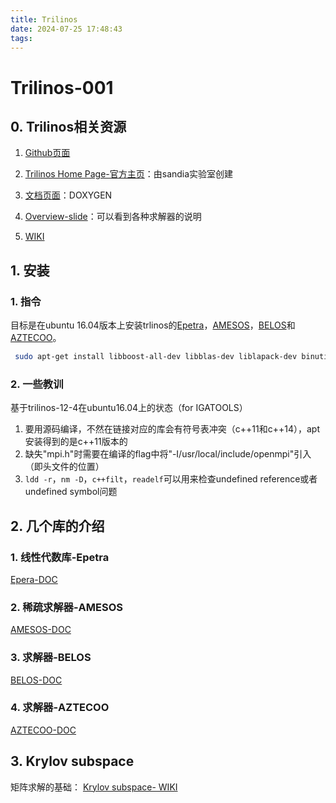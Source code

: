 ```yaml
---
title: Trilinos
date: 2024-07-25 17:48:43
tags:
---
```


# Trilinos-001

## 0. Trilinos相关资源

1. [Github页面](https://github.com/trilinos/Trilinos)

2. [Trilinos Home Page-官方主页](https://trilinos.github.io/)：由sandia实验室创建

3. [文档页面](https://trilinos.github.io/documentation.html)：DOXYGEN
4. [Overview-slide](https://www.osti.gov/servlets/purl/1727326)：可以看到各种求解器的说明
5. [WIKI](https://en.wikipedia.org/wiki/Trilinos)

## 1. 安装

### 1. 指令

目标是在ubuntu 16.04版本上安装trlinos的[Epetra](https://trilinos.github.io/epetra.html)，[AMESOS](https://trilinos.github.io/amesos.html)，[BELOS](https://trilinos.github.io/belos.html)和[AZTECOO](https://trilinos.github.io/aztecoo.html)。

```bash
 sudo apt-get install libboost-all-dev libblas-dev liblapack-dev binutils-dev binutils-dev libtbb-dev libmumps-dev libsuperlu-dev libptscotch-dev libhdf5-openmpi-dev libiberty-dev clang-3.7 doxygen libxerces-c-dev -y
```

### 2. 一些教训

基于trilinos-12-4在ubuntu16.04上的状态（for IGATOOLS）

1. 要用源码编译，不然在链接对应的库会有符号表冲突（c++11和c++14），apt安装得到的是c++11版本的
2. 缺失"mpi.h"时需要在编译的flag中将"-I/usr/local/include/openmpi"引入（即头文件的位置）
3. `ldd -r`，`nm -D`，`c++filt`，`readelf`可以用来检查undefined reference或者undefined symbol问题

## 2. 几个库的介绍

### 1. 线性代数库-Epetra

[Epera-DOC](https://docs.trilinos.org/dev/packages/epetra/doc/html/index.html)

### 2. 稀疏求解器-AMESOS

[AMESOS-DOC](https://docs.trilinos.org/dev/packages/amesos/doc/html/index.html)

### 3. 求解器-BELOS

[BELOS-DOC](https://docs.trilinos.org/dev/packages/belos/doc/html/index.html)

### 4. 求解器-AZTECOO

[AZTECOO-DOC](https://docs.trilinos.org/dev/packages/aztecoo/doc/html/index.html)

## 3. Krylov subspace

矩阵求解的基础： [Krylov subspace- WIKI](https://en.wikipedia.org/wiki/Krylov_subspace)

